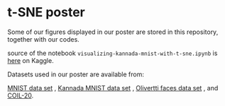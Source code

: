 # t-SNE poster
Some of our figures displayed in our poster are stored in this repository, together with our codes.

source of the notebook `visualizing-kannada-mnist-with-t-sne.ipynb` is [here](https://www.kaggle.com/code/parulpandey/visualizing-kannada-mnist-with-t-sne) on Kaggle.

Datasets used in our poster are available from:

[MNIST data set](http://yann.lecun.com/exdb/mnist/index.html) , 
[Kannada MNIST data set](https://github.com/vinayprabhu/Kannada_MNIST) , 
[Olivertti faces data set](http://mambo.ucsc.edu/psl/olivetti.html) , 
and [COIL-20](https://www.cs.columbia.edu/CAVE/software/softlib/coil-20.php).
